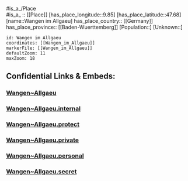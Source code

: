 ﻿---
location: [47.68,9.85] 
mapzoom: [7,12] 
mapmarker: city 
type: City
tags:
- geo/City


SpocWebEntityId: 35439
isDeleted: false
confidential: public

---
#is_a_/Place  
#is_a_ :: [[Place]] 
[has_place_longitude::9.85] 
[has_place_latitude::47.68] 
[name::Wangen im Allgaeu] 
has_place_country:: [[Germany]]  
has_place_province:: [[Baden-Wuerttemberg]] 
[Population::] 
[Unknown::] 


```leaflet
id: Wangen im Allgaeu
coordinates: [[Wangen_im_Allgaeu]] 
markerFile: [[Wangen_im_Allgaeu]] 
defaultZoom: 11 
maxZoom: 18
```


## Confidential Links & Embeds: 

### [Wangen~Allgaeu](/_public/Earth/Continent/Europe/Europe~Central/Germany/Germany~West/Baden-Wuerttemberg/counties~BW/Ravensburg/cities~Ravensburg/Wangen~Allgäu/City/Wangen~Allgaeu.md) 

### [Wangen~Allgaeu.internal](/_internal/Earth/Continent/Europe/Europe~Central/Germany/Germany~West/Baden-Wuerttemberg/counties~BW/Ravensburg/cities~Ravensburg/Wangen~Allgäu/City/Wangen~Allgaeu.internal.md) 

### [Wangen~Allgaeu.protect](/_protect/Earth/Continent/Europe/Europe~Central/Germany/Germany~West/Baden-Wuerttemberg/counties~BW/Ravensburg/cities~Ravensburg/Wangen~Allgäu/City/Wangen~Allgaeu.protect.md) 

### [Wangen~Allgaeu.private](/_private/Earth/Continent/Europe/Europe~Central/Germany/Germany~West/Baden-Wuerttemberg/counties~BW/Ravensburg/cities~Ravensburg/Wangen~Allgäu/City/Wangen~Allgaeu.private.md) 

### [Wangen~Allgaeu.personal](/_personal/Earth/Continent/Europe/Europe~Central/Germany/Germany~West/Baden-Wuerttemberg/counties~BW/Ravensburg/cities~Ravensburg/Wangen~Allgäu/City/Wangen~Allgaeu.personal.md) 

### [Wangen~Allgaeu.secret](/_secret/Earth/Continent/Europe/Europe~Central/Germany/Germany~West/Baden-Wuerttemberg/counties~BW/Ravensburg/cities~Ravensburg/Wangen~Allgäu/City/Wangen~Allgaeu.secret.md) 
